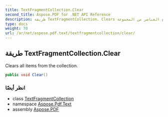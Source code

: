```yaml
---
title: TextFragmentCollection.Clear
second_title: Aspose.PDF for .NET API Reference
description: طريقة TextFragmentCollection. Clears جميع العناصر من المجموعة
type: docs
weight: 70
url: /ar/net/aspose.pdf.text/textfragmentcollection/clear/
---
```

## طريقة TextFragmentCollection.Clear

Clears all items from the collection.

```csharp
public void Clear()
```

### انظر أيضًا

* class [TextFragmentCollection](../)
* namespace [Aspose.Pdf.Text](../../../aspose.pdf.text/)
* assembly [Aspose.PDF](../../../)
